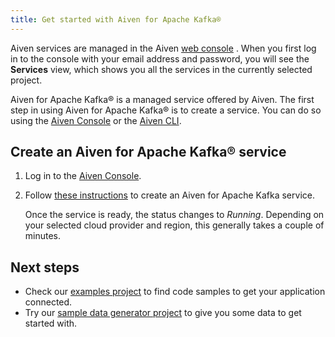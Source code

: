 ```yaml
---
title: Get started with Aiven for Apache Kafka®
---
```


Aiven services are managed in the Aiven [web
console](https://console.aiven.io/) . When you first log in to the
console with your email address and password, you will see the
**Services** view, which shows you all the services in the currently
selected project.

Aiven for Apache Kafka® is a managed service offered by Aiven. The first
step in using Aiven for Apache Kafka® is to create a service. You can do
so using the [Aiven Console](https://console.aiven.io/) or the
[Aiven CLI](/docs/tools/cli).

## Create an Aiven for Apache Kafka® service

1.  Log in to the [Aiven Console](https://console.aiven.io/).

2.  Follow
    [these instructions](/docs/platform/howto/create_new_service) to create an Aiven for Apache Kafka service.

    Once the service is ready, the status changes to *Running*.
    Depending on your selected cloud provider and region, this generally
    takes a couple of minutes.

## Next steps

-   Check our [examples
    project](https://github.com/aiven/aiven-examples) to find code
    samples to get your application connected.
-   Try our [sample data generator
    project](https://github.com/aiven/python-fake-data-producer-for-apache-kafka)
    to give you some data to get started with.
